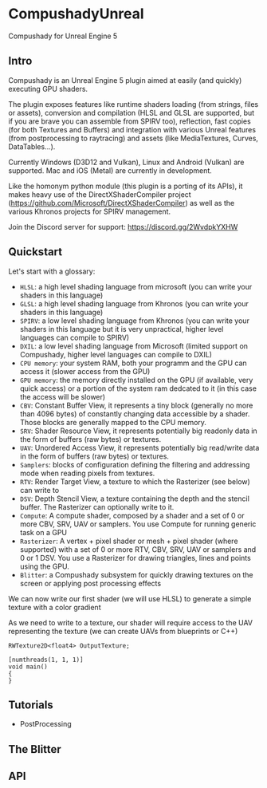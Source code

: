 # CompushadyUnreal
Compushady for Unreal Engine 5

## Intro

Compushady is an Unreal Engine 5 plugin aimed at easily (and quickly) executing GPU shaders. 

The plugin exposes features like runtime shaders loading (from strings, files or assets), conversion and compilation (HLSL and GLSL are supported, but if you are brave you can assemble from SPIRV too), reflection, fast copies (for both Textures and Buffers) and integration with various Unreal features (from postprocessing to raytracing) and assets (like MediaTextures, Curves, DataTables...).

Currently Windows (D3D12 and Vulkan), Linux and Android (Vulkan) are supported. Mac and iOS (Metal) are currently in development.

Like the homonym python module (this plugin is a porting of its APIs), it makes heavy use of the DirectXShaderCompiler project (https://github.com/Microsoft/DirectXShaderCompiler) as well as the various Khronos projects for SPIRV management.

Join the Discord server for support: https://discord.gg/2WvdpkYXHW

## Quickstart

Let's start with a glossary:

* `HLSL`: a high level shading language from microsoft (you can write your shaders in this language)
* `GLSL`: a high level shading language from Khronos (you can write your shaders in this language)
* `SPIRV`: a low level shading language from Khronos (you can write your shaders in this language but it is very unpractical, higher level languages can compile to SPIRV)
* `DXIL`: a low level shading language from Microsoft (limited support on Compushady, higher level languages can compile to DXIL)
* `CPU memory`: your system RAM, both your programm and the GPU can access it (slower access from the GPU)
* `GPU memory`: the memory directly installed on the GPU (if available, very quick access) or a portion of the system ram dedcated to it (in this case the access will be slower)
* `CBV`: Constant Buffer View, it represents a tiny block (generally no more than 4096 bytes) of constantly changing data accessible by a shader. Those blocks are generally mapped to the CPU memory.
* `SRV`: Shader Resource View, it represents potentially big readonly data in the form of buffers (raw bytes) or textures.
* `UAV`: Unordered Access View, it represents potentially big read/write data in the form of buffers (raw bytes) or textures.
* `Samplers`: blocks of configuration defining the filtering and addressing mode when reading pixels from textures.
* `RTV`: Render Target View, a texture to which the Rasterizer (see below) can write to
* `DSV`: Depth Stencil View, a texture containing the depth and the stencil buffer. The Rasterizer can optionally write to it.
* `Compute`: A compute shader, composed by a shader and a set of 0 or more CBV, SRV, UAV or samplers. You use Compute for running generic task on a GPU
* `Rasterizer`: A vertex + pixel shader or mesh + pixel shader (where supported) with a set of 0 or more RTV, CBV, SRV, UAV or samplers and 0 or 1 DSV. You use a Rasterizer for drawing triangles, lines and points using the GPU.
* `Blitter`: a Compushady subsystem for quickly drawing textures on the screen or applying post processing effects

We can now write our first shader (we will use HLSL) to generate a simple texture with a color gradient

As we need to write to a texture, our shader will require access to the UAV representing the texture (we can create UAVs from blueprints or C++)


```hlsl
RWTexture2D<float4> OutputTexture;

[numthreads(1, 1, 1)]
void main()
{
}
```


## Tutorials

* PostProcessing

## The Blitter

## API
